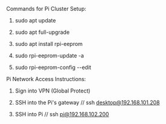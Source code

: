 Commands for Pi Cluster Setup:

1. sudo apt update

2. sudo apt full-upgrade

3. sudo apt install rpi-eeprom

4. sudo rpi-eeprom-update -a

5. sudo rpi-eeprom-config --edit


Pi Network Access Instructions:

1. Sign into VPN (Global Protect)

2. SSH into the Pi's gateway // ssh desktop@192.168.101.208

3. SSH into Pi // ssh pi@192.168.102.200


